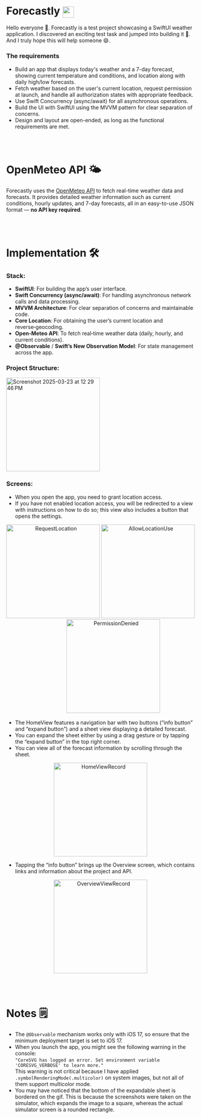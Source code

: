 
<h1>
  Forecastly
  <img src="https://github.com/user-attachments/assets/fede5c8f-2a26-4cee-8b03-d2d078473471" width="30" height="30" style="vertical-align: middle;" />
</h1>

Hello everyone 👋. Forecastly is a test project showcasing a SwiftUI weather application. I discovered an exciting test task and jumped into building it 🚀. And I truly hope this will help someone 😄.

### The requirements
- Build an app that displays today's weather and a 7-day forecast, showing current temperature and conditions, and location along with daily high/low forecasts.
- Fetch weather based on the user's current location, request permission at launch, and handle all authorization states with appropriate feedback.
- Use Swift Concurrency (async/await) for all asynchronous operations.
- Build the UI with SwiftUI using the MVVM pattern for clear separation of concerns.
- Design and layout are open-ended, as long as the functional requirements are met.

<br /><br />


# OpenMeteo API 🌤
Forecastly uses the [OpenMeteo API](https://open-meteo.com/) to fetch real-time weather data and forecasts. It provides detailed weather information such as current conditions, hourly updates, and 7-day forecasts, all in an easy-to-use JSON format — **no API key required**.


<br /><br />

# Implementation 🛠️

### Stack:

- **SwiftUI**: For building the app’s user interface.  
- **Swift Concurrency (async/await)**: For handling asynchronous network calls and data processing.  
- **MVVM Architecture**: For clear separation of concerns and maintainable code.  
- **Core Location**: For obtaining the user’s current location and reverse‑geocoding.  
- **Open‑Meteo API**: To fetch real‑time weather data (daily, hourly, and current conditions).  
- **@Observable** / **Swift’s New Observation Model**: For state management across the app.

### Project Structure:
<img width="250" alt="Screenshot 2025-03-23 at 12 29 46 PM" src="https://github.com/user-attachments/assets/bb5e779c-3d53-489c-ad95-4ab04e3f16db" />

### Screens:
- When you open the app, you need to grant location access.
- If you have not enabled location access, you will be redirected to a view with instructions on how to do so; this view also includes a button that opens the settings.

<p align="center">
  <img src="https://github.com/user-attachments/assets/87a703ff-d4f6-448d-8bff-b1dc05aa486e" 
       alt="RequestLocation"
       width="250" />
  <img src="https://github.com/user-attachments/assets/c0dfd06f-fce8-457c-bd65-3501e856f0dc" 
       alt="AllowLocationUse"
       width="250" />
  &nbsp;&nbsp;&nbsp;&nbsp;&nbsp;&nbsp;
  <img src="https://github.com/user-attachments/assets/65ace3ce-7516-46cd-b872-6564cb0e4332" 
       alt="PermissionDenied"
       width="250" 
       style="margin-left: 40px;" />
</p>

- The HomeView features a navigation bar with two buttons (“info button” and “expand button”) and a sheet view displaying a detailed forecast.
- You can expand the sheet either by using a drag gesture or by tapping the “expand button” in the top right corner.
- You can view all of the forecast information by scrolling through the sheet.

<p align="center">
  <img src="https://github.com/user-attachments/assets/ab509bca-35b1-4b14-9f52-0fc26cfc3a27" 
       alt="HomeViewRecord" 
       width="250" />
</p>

- Tapping the “info button” brings up the Overview screen, which contains links and information about the project and API.
<p align="center">
  <img src="https://github.com/user-attachments/assets/6a6bfa84-5157-4001-93b1-52925e00e024" 
       alt="OverviewViewRecord" 
       width="250" />
</p>


<br /><br />
  
# Notes 🗒️
- The `@Observable` mechanism works only with iOS 17, so ensure that the minimum deployment target is set to iOS 17.
- When you launch the app, you might see the following warning in the console:  
  `"CoreSVG has logged an error. Set environment variable 'CORESVG_VERBOSE' to learn more."`  
  This warning is not critical because I have applied `.symbolRenderingMode(.multicolor)` on system images, but not all of them support multicolor mode.
- You may have noticed that the bottom of the expandable sheet is bordered on the gif. This is because the screenshots were taken on the simulator, which expands the image to a square, whereas the actual simulator screen is a rounded rectangle.

  
